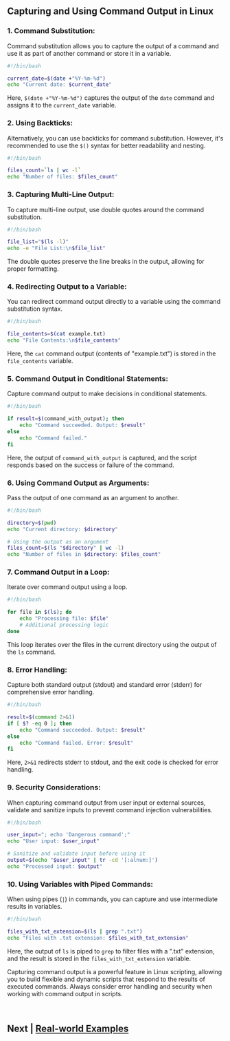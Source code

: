 
## Capturing and Using Command Output in Linux



### 1. **Command Substitution:**

Command substitution allows you to capture the output of a command and use it as part of another command or store it in a variable.

```bash
#!/bin/bash

current_date=$(date +"%Y-%m-%d")
echo "Current date: $current_date"
```

Here, `$(date +"%Y-%m-%d")` captures the output of the `date` command and assigns it to the `current_date` variable.

### 2. **Using Backticks:**

Alternatively, you can use backticks for command substitution. However, it's recommended to use the `$()` syntax for better readability and nesting.

```bash
#!/bin/bash

files_count=`ls | wc -l`
echo "Number of files: $files_count"
```

### 3. **Capturing Multi-Line Output:**

To capture multi-line output, use double quotes around the command substitution.

```bash
#!/bin/bash

file_list="$(ls -l)"
echo -e "File List:\n$file_list"
```

The double quotes preserve the line breaks in the output, allowing for proper formatting.

### 4. **Redirecting Output to a Variable:**

You can redirect command output directly to a variable using the command substitution syntax.

```bash
#!/bin/bash

file_contents=$(cat example.txt)
echo "File Contents:\n$file_contents"
```

Here, the `cat` command output (contents of "example.txt") is stored in the `file_contents` variable.

### 5. **Command Output in Conditional Statements:**

Capture command output to make decisions in conditional statements.

```bash
#!/bin/bash

if result=$(command_with_output); then
    echo "Command succeeded. Output: $result"
else
    echo "Command failed."
fi
```

Here, the output of `command_with_output` is captured, and the script responds based on the success or failure of the command.

### 6. **Using Command Output as Arguments:**

Pass the output of one command as an argument to another.

```bash
#!/bin/bash

directory=$(pwd)
echo "Current directory: $directory"

# Using the output as an argument
files_count=$(ls "$directory" | wc -l)
echo "Number of files in $directory: $files_count"
```

### 7. **Command Output in a Loop:**

Iterate over command output using a loop.

```bash
#!/bin/bash

for file in $(ls); do
    echo "Processing file: $file"
    # Additional processing logic
done
```

This loop iterates over the files in the current directory using the output of the `ls` command.

### 8. **Error Handling:**

Capture both standard output (stdout) and standard error (stderr) for comprehensive error handling.

```bash
#!/bin/bash

result=$(command 2>&1)
if [ $? -eq 0 ]; then
    echo "Command succeeded. Output: $result"
else
    echo "Command failed. Error: $result"
fi
```

Here, `2>&1` redirects stderr to stdout, and the exit code is checked for error handling.

### 9. **Security Considerations:**

When capturing command output from user input or external sources, validate and sanitize inputs to prevent command injection vulnerabilities.

```bash
#!/bin/bash

user_input="; echo 'Dangerous command';"
echo "User input: $user_input"

# Sanitize and validate input before using it
output=$(echo "$user_input" | tr -cd '[:alnum:]')
echo "Processed input: $output"
```

### 10. **Using Variables with Piped Commands:**

When using pipes (`|`) in commands, you can capture and use intermediate results in variables.

```bash
#!/bin/bash

files_with_txt_extension=$(ls | grep ".txt")
echo "Files with .txt extension: $files_with_txt_extension"
```

Here, the output of `ls` is piped to `grep` to filter files with a ".txt" extension, and the result is stored in the `files_with_txt_extension` variable.

Capturing command output is a powerful feature in Linux scripting, allowing you to build flexible and dynamic scripts that respond to the results of executed commands. Always consider error handling and security when working with command output in scripts.


<br>


## Next | [Real-world Examples](https://github.com/lioneltchami/shell-scripting-tutorial/tree/main/Tutorial-Files/17.Real-world-Examples)
